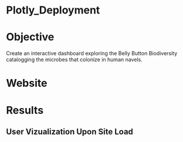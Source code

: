 # Plotly_Deployment

# Objective

Create an interactive dashboard exploring the Belly Button Biodiversity catalogging the microbes that colonize in human navels.

# Website


# Results

## User Vizualization Upon Site Load

